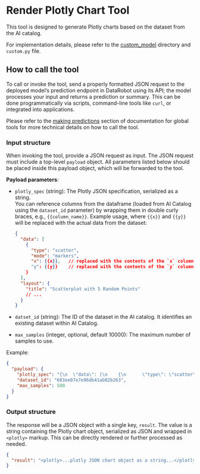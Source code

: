 # Render Plotly Chart Tool

This tool is designed to generate Plotly charts based on the dataset from the AI catalog.

For implementation details, please refer to the [custom_model](./custom_model) directory and `custom.py` file.


## How to call the tool
To call or invoke the tool, send a properly formatted JSON request to the deployed model’s prediction endpoint in DataRobot using its API; the model processes your input and returns a prediction or summary. This can be done programmatically via scripts, command-line tools like `curl`, or integrated into applications.

Please refer to the [making predictions](../README.md#making-predictions) section of documentation for global tools for more technical details on how to call the tool.

### Input structure
When invoking the tool, provide a JSON request as input. The JSON request must include a top-level `payload` object. All parameters listed below should be placed inside this payload object, which will be forwarded to the tool.

**Payload parameters**:
- `plotly_spec` (string): The Plotly JSON specification, serialized as a string.  
  You can reference columns from the dataframe (loaded from AI Catalog using the `dataset_id` parameter) by wrapping them in double curly braces, e.g., `{{column_name}}`. Example usage, where `{{x}}` and `{{y}}` will be replaced with the actual data from the dataset:

  ```json
  {
    "data": [
      {
        "type": "scatter",
        "mode": "markers",
        "x": {{x}},   // replaced with the contents of the `x` column
        "y": {{y}}    // replaced with the contents of the `y` column
      }
    ],
    "layout": {
      "title": "Scatterplot with 5 Random Points"
      // ...
    }
  }
- `datset_id` (string): The ID of the dataset in the AI catalog. It identifies an existing dataset within AI Catalog.
- `max_samples` (integer, optional, default 10000): The maximum number of samples to use.

Example:

```json
{
  "payload": {
    "plotly_spec": "{\n  \"data\": [\n    {\n      \"type\": \"scatter\",\n      \"mode\": \"markers\",\n      \"x\": {{sepal length (cm)}},\n      \"y\": {{sepal width (cm)}},\n      \"marker\": {\n        \"color\": {{SpeciesNumeric}},\n        \"size\": 8,\n        \"colorscale\": \"Viridis\",\n        \"showscale\": false\n      },\n      \"text\": {{Species}}\n    }\n  ],\n  \"layout\": {\n    \"title\": \"Scatter Plot for IRIS Dataset\",\n    \"xaxis\": {\"title\": \"Sepal Length (cm)\"},\n    \"yaxis\": {\"title\": \"Sepal Width (cm)\"},\n    \"width\": 600,\n    \"height\": 400,\n    \"hovermode\": \"closest\"\n  }\n}",
    "dataset_id": "683ee07e7e96db41ab02b263",
    "max_samples": 500
  }
}
```

### Output structure
The response will be a JSON object with a single key, `result`. The value is a string containing the Plotly chart object, serialized as JSON and wrapped in `<plotly>` markup. This can be directly rendered or further processed as needed.

```json
{
  "result": "<plotly>...plotly JSON chart object as a string...</plotly>"
}
```
